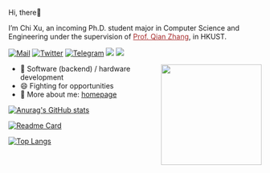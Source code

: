 Hi, there:wave:

I’m Chi Xu, an incoming Ph.D. student major in Computer Science and Engineering under the supervision of <a href="https://www.cse.ust.hk/~qianzh/" style="color: brown; text-decoration: underline">Prof. Qian Zhang</a>, in HKUST.

[![Mail](https://img.shields.io/badge/-chi.xu@connect.ust.hk-critical?style=flat-square&logo=Gmail&logoColor=white)](mailto:exc1616@gmail.com)
[![Twitter](https://img.shields.io/twitter/url?style=social&url=https%3A%2F%2Ftwitter.com%2FEricBlack1616)](https://twitter.com/EricBlack1616)
[![Telegram](https://img.shields.io/badge/-Telegram-00ADD8?style=flat-square&logo=Telegram&logoColor=white)](https://t.me/ERICBLACK0000)
[![](https://img.shields.io/badge/-Java-007396?style=flat-square&logo=java&logoColor=white)](https://www.oracle.com/java/)
[![](https://img.shields.io/badge/-Python-3776AB?style=flat-square&logo=python&logoColor=white)](https://www.python.org/)

<img align='right' src='https://octodex.github.com/images/total-eclipse-of-the-octocat.jpg' width='200"'>


- 🔭 Software (backend) / hardware development
- 😄 Fighting for opportunities
- 💬 More about me: [homepage](https://ericxuchi.github.io)

[![Anurag's GitHub stats](https://github-readme-stats-lac-sigma-95.vercel.app/api?username=ERICXUCHI&count_private=true&show_icons=true&bg_color=30,e96443,904e95&title_color=fff&text_color=fff)](https://github.com/anuraghazra/github-readme-stats)

[![Readme Card](https://github-readme-stats-lac-sigma-95.vercel.app/api/pin/?username=ERICXUCHI&repo=Pac-Man)](https://github.com/anuraghazra/github-readme-stats)

[![Top Langs](https://github-readme-stats-lac-sigma-95.vercel.app/api/top-langs/?username=ERICXUCHI)](https://github.com/anuraghazra/github-readme-stats)


